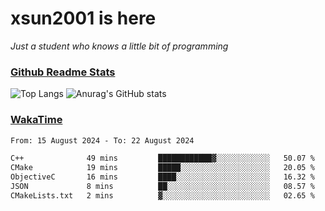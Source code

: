 # xsun2001 is here

*Just a student who knows a little bit of programming*

### [Github Readme Stats](https://github.com/anuraghazra/github-readme-stats)

![Top Langs](https://github-readme-stats.vercel.app/api/top-langs/?username=xsun2001&layout=compact&theme=radical) ![Anurag's GitHub stats](https://github-readme-stats.vercel.app/api?username=xsun2001&show_icons=true&theme=radical)

### [WakaTime](https://wakatime.com)

<!--START_SECTION:waka-->

```txt
From: 15 August 2024 - To: 22 August 2024

C++              49 mins         ████████████▓░░░░░░░░░░░░   50.07 %
CMake            19 mins         █████░░░░░░░░░░░░░░░░░░░░   20.05 %
ObjectiveC       16 mins         ████░░░░░░░░░░░░░░░░░░░░░   16.32 %
JSON             8 mins          ██░░░░░░░░░░░░░░░░░░░░░░░   08.57 %
CMakeLists.txt   2 mins          ▓░░░░░░░░░░░░░░░░░░░░░░░░   02.65 %
```

<!--END_SECTION:waka-->
